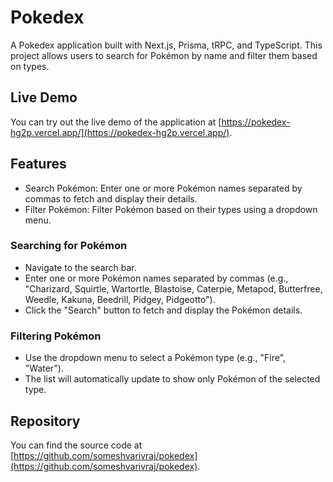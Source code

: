 
# Pokedex

A Pokedex application built with Next.js, Prisma, tRPC, and TypeScript. This project allows users to search for Pokémon by name and filter them based on types.

## Live Demo

You can try out the live demo of the application at [https://pokedex-hg2p.vercel.app/](https://pokedex-hg2p.vercel.app/).

## Features

- Search Pokémon: Enter one or more Pokémon names separated by commas to fetch and display their details.
- Filter Pokémon: Filter Pokémon based on their types using a dropdown menu.

### Searching for Pokémon

- Navigate to the search bar.
- Enter one or more Pokémon names separated by commas (e.g., "Charizard, Squirtle, Wartortle, Blastoise, Caterpie, Metapod, Butterfree, Weedle, Kakuna, Beedrill, Pidgey, Pidgeotto").
- Click the "Search" button to fetch and display the Pokémon details.

### Filtering Pokémon

- Use the dropdown menu to select a Pokémon type (e.g., "Fire", "Water").
- The list will automatically update to show only Pokémon of the selected type.


## Repository

You can find the source code at [https://github.com/someshvarivraj/pokedex](https://github.com/someshvarivraj/pokedex).

